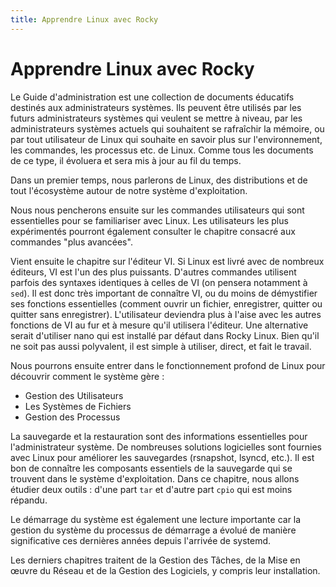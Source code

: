 ```yaml
---
title: Apprendre Linux avec Rocky
---
```


<!-- markdownlint-disable MD025 MD007 -->

# Apprendre Linux avec Rocky

Le Guide d'administration est une collection de documents éducatifs destinés aux administrateurs systèmes. Ils peuvent être utilisés par les futurs administrateurs systèmes qui veulent se mettre à niveau, par les administrateurs systèmes actuels qui souhaitent se rafraîchir la mémoire, ou par tout utilisateur de Linux qui souhaite en savoir plus sur l'environnement, les commandes, les processus etc. de Linux. Comme tous les documents de ce type, il évoluera et sera mis à jour au fil du temps.

Dans un premier temps, nous parlerons de Linux, des distributions et de tout l'écosystème autour de notre système d'exploitation.

Nous nous pencherons ensuite sur les commandes utilisateurs qui sont essentielles pour se familiariser avec Linux. Les utilisateurs les plus expérimentés pourront également consulter le chapitre consacré aux commandes "plus avancées".

Vient ensuite le chapitre sur l'éditeur VI. Si Linux est livré avec de nombreux éditeurs, VI est l'un des plus puissants. D'autres commandes utilisent parfois des syntaxes identiques à celles de VI (on pensera notamment à `sed`). Il est donc très important de connaître VI, ou du moins de démystifier ses fonctions essentielles (comment ouvrir un fichier, enregistrer, quitter ou quitter sans enregistrer). L'utilisateur deviendra plus à l'aise avec les autres fonctions de VI au fur et à mesure qu'il utilisera l'éditeur. Une alternative serait d'utiliser nano qui est installé par défaut dans Rocky Linux. Bien qu'il ne soit pas aussi polyvalent, il est simple à utiliser, direct, et fait le travail.

Nous pourrons ensuite entrer dans le fonctionnement profond de Linux pour découvrir comment le système gère :

* Gestion des Utilisateurs
* Les Systèmes de Fichiers
* Gestion des Processus

La sauvegarde et la restauration sont des informations essentielles pour l'administrateur système. De nombreuses solutions logicielles sont fournies avec Linux pour améliorer les sauvegardes (rsnapshot, lsyncd, etc.). Il est bon de connaître les composants essentiels de la sauvegarde qui se trouvent dans le système d'exploitation. Dans ce chapitre, nous allons étudier deux outils : d'une part `tar` et d'autre part `cpio` qui est moins répandu.

Le démarrage du système est également une lecture importante car la gestion du système du processus de démarrage a évolué de manière significative ces dernières années depuis l'arrivée de systemd.

Les derniers chapitres traitent de la Gestion des Tâches, de la Mise en œuvre du Réseau et de la Gestion des Logiciels, y compris leur installation.
